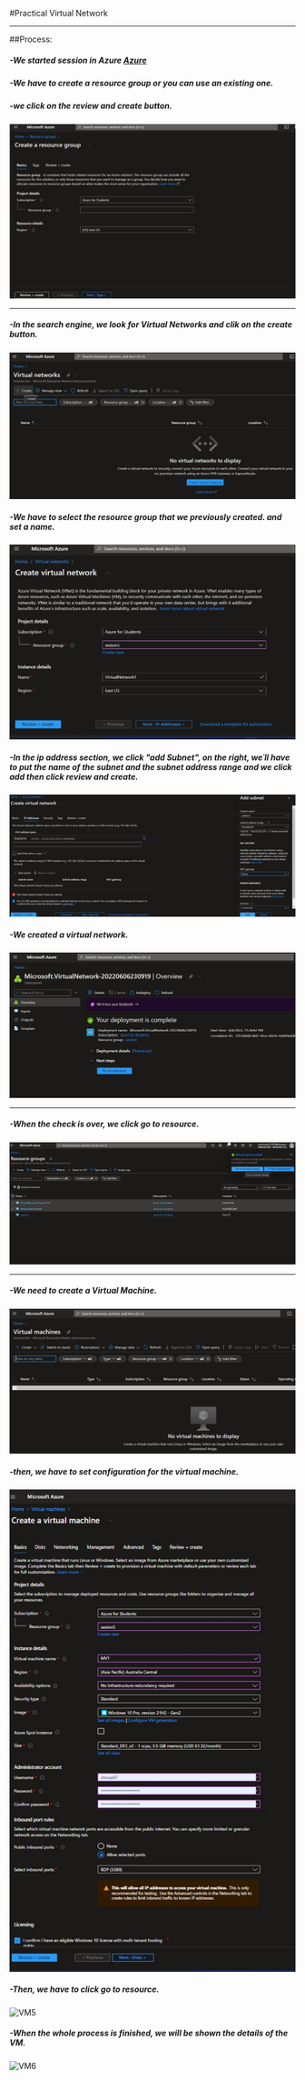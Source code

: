 #Practical Virtual Network

----------------------------------------------------------------
##Process:
##### -We started session in Azure [Azure](https://www.portal.azure.com)
##### -We have to create a resource group or you can use an existing one.
##### -we click on the review and create button.
![resource](img/1create-resource.jpg)

---------------
##### -In the search engine, we look for Virtual Networks and clik on the create button.
![Virtual Network](img/1VirtualNetwoork.jpg)
##### -We have to select the resource group that we previously created. and set a name.
![Virtual Network](img/2VirtualNetwoork.jpg)
##### -In the ip address section, we click "add Subnet", on the right, we´ll have to put the name of the subnet and the subnet address range and we click add then click review and create.
![Virtual Network](img/5VirtualNetwoork.jpg)
##### -We created a virtual network.
![Virtual Network](img/6VirtualNetwoork.jpg)



----------------------------------------------------------------
##### -When the check is over, we click go to resource.

![soucess](img/2-ready.jpg)

---------------
##### -We need to create a Virtual Machine.
![VM](img/3VM.jpg)

##### -then, we have to set configuration for the virtual machine.
![VM](img/4VM.jpg)
##### -Then, we have to click go to resource.
![VM5](img/vm4.jpg)
##### -When the whole process is finished, we will be shown the details of the VM.
![VM6](img/vm5.jpg) 
